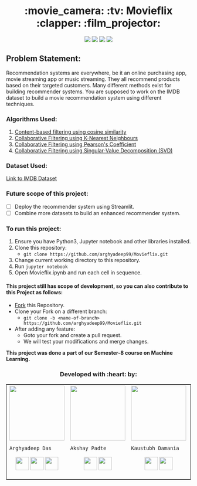 <h1 align="center">:movie_camera: :tv: Movieflix :clapper: :film_projector:</h1>

<div align="center">

[![](https://img.shields.io/badge/Made_with-Python3-red?style=for-the-badge&logo=python)](https://www.python.org/ "Python3")
[![](https://img.shields.io/badge/Made_with-sklearn-red?style=for-the-badge&logo=scikit-learn)](https://scikit-learn.org/ "Scikit-Learn")
[![](https://img.shields.io/badge/IDE-Jupyter_Notebook-red?style=for-the-badge&logo=jupyter)](https://www.jupyter.org/ "Jupyter IDE")
[![](https://img.shields.io/badge/Dataset-IMDB-red?style=for-the-badge&logo=imdb)](https://www.imdb.com/ "IMDB")

</div>

<h2>Problem Statement:</h2>

Recommendation systems are everywhere, be it an online purchasing app, movie streaming app or music streaming. They all recommend products based on their targeted customers. Many different methods exist for building recommender systems. You are supposed to work on the IMDB dataset to build a movie recommendation system using different techniques.


### Algorithms Used:

1. [Content-based filtering using cosine similarity](https://www.coursera.org/lecture/basic-recommender-systems/cosine-similarity-Uqf62)
2. [Collaborative Filtering using K-Nearest Neighbours](https://www.analyticsvidhya.com/blog/2020/08/recommendation-system-k-nearest-neighbors/)
3. [Collaborative Filtering using Pearson's Coefficient](https://ieeexplore.ieee.org/document/7270736)
4. [Collaborative Filtering using Singular-Value Decomposition (SVD)](https://www.cs.cmu.edu/~mgormley/courses/10601-s17/slides/lecture25-mf.pdf)

### Dataset Used: 

[Link to IMDB Dataset](https://drive.google.com/file/d/1Dn1BZD3YxgBQJSIjbfNnmCFlDW2jdQGD/view)

### Future scope of this project:

* [ ] Deploy the recommender system using Streamlit. 
* [ ] Combine more datasets to build an enhanced recommender system.

### To run this project:

1. Ensure you have Python3, Jupyter notebook and other libraries installed.
2. Clone this repository:
	* `git clone https://github.com/arghyadeep99/Movieflix.git`
2. Change current working directory to this repository. 
3. Run `jupyter notebook`
4. Open Movieflix.ipynb and run each cell in sequence.


#### This project still has scope of development, so you can also contribute to this Project as follows:
* [Fork](https://github.com/arghyadeep99/Movieflix) this Repository.
* Clone your Fork on a different branch:
	* `git clone -b <name-of-branch> https://github.com/arghyadeep99/Movieflix.git`
* After adding any feature:
	* Goto your fork and create a pull request.
	* We will test your modifications and merge changes.

<b> This project was done a part of our Semester-8 course on Machine Learning. </b>


<h3 align="center"><b>Developed with :heart: by: </b></h3>
	
<table style="border:1px solid black;margin-left:auto;margin-right:auto;">  
  <tr>
<td>
  <img src="https://avatars3.githubusercontent.com/u/33197180?s=150&v=4" width="150" height="150"/>
     
    Arghyadeep Das

<p align="center">
<a href = "https://github.com/arghyadeep99"><img src = "http://www.iconninja.com/files/241/825/211/round-collaboration-social-github-code-circle-network-icon.svg" width="36" height = "36"/></a>
<a href = "https://twitter.com/arghyadeepdas99"><img src = "https://www.shareicon.net/download/2016/07/06/107115_media.svg" width="36" height="36"/></a>
<a href = "https://www.linkedin.com/in/arghyadeep-das/"><img src = "http://www.iconninja.com/files/863/607/751/network-linkedin-social-connection-circular-circle-media-icon.svg" width="36" height="36"/></a>
</p>
</td>

<td>
  <img align='center' src="https://avatars.githubusercontent.com/u/38867671?v=4" width="150" height="150">
     
    Akshay Padte

<p align="center">
<a href = "https://github.com/akshay-99"><img src = "http://www.iconninja.com/files/241/825/211/round-collaboration-social-github-code-circle-network-icon.svg" width="36" height = "36"/></a>
<a href = "https://www.linkedin.com/in/akshay-padte/"><img src = "http://www.iconninja.com/files/863/607/751/network-linkedin-social-connection-circular-circle-media-icon.svg" width="36" height="36"/></a>
</p>

<td>
  <img align='center' src="https://avatars.githubusercontent.com/u/33577657?v=4" width="150" height="150">
     
    Kaustubh Damania

<p align="center">
<a href = "https://github.com/KaustubhDamania"><img src = "http://www.iconninja.com/files/241/825/211/round-collaboration-social-github-code-circle-network-icon.svg" width="36" height = "36"/></a>
<a href = "https://www.linkedin.com/in/kaustubh-damania/"><img src = "http://www.iconninja.com/files/863/607/751/network-linkedin-social-connection-circular-circle-media-icon.svg" width="36" height="36"/></a>
</p>

<td>
  <img align='center' src="https://avatars.githubusercontent.com/u/44298638?v=4" width="150" height="150">
     
    Mihir Gada

<p align="center">
<a href = "https://github.com/mihir2510"><img src = "http://www.iconninja.com/files/241/825/211/round-collaboration-social-github-code-circle-network-icon.svg" width="36" height = "36"/></a>
<a href = "https://www.linkedin.com/in/mihir2510/"><img src = "http://www.iconninja.com/files/863/607/751/network-linkedin-social-connection-circular-circle-media-icon.svg" width="36" height="36"/></a>
</p>

<td>
  <img align='center' src="https://avatars.githubusercontent.com/u/43734717?v=4" width="150" height="150">
     
    Girish Thatte

<p align="center">
<a href = "https://github.com/girishgr8"><img src = "http://www.iconninja.com/files/241/825/211/round-collaboration-social-github-code-circle-network-icon.svg" width="36" height = "36"/></a>
<a href = "https://www.linkedin.com/girish-thatte/"><img src = "http://www.iconninja.com/files/863/607/751/network-linkedin-social-connection-circular-circle-media-icon.svg" width="36" height="36"/></a>
</p>

<td>
  <img align='center' src="https://media-exp1.licdn.com/dms/image/C4E03AQEYplBItmchQA/profile-displayphoto-shrink_200_200/0/1599664470419?e=1624492800&v=beta&t=OwgsfpLpEqKEQYyKF3n7ais_snDz07mwpyTLn5oQfDE" width="150" height="150">
     
    Abdeali Arsiwala

<p align="center">
<a href = "https://github.com/abdeali88"><img src = "http://www.iconninja.com/files/241/825/211/round-collaboration-social-github-code-circle-network-icon.svg" width="36" height = "36"/></a>
<a href = "https://www.linkedin.com/in/abdeali-arsiwala-31378177/"><img src = "http://www.iconninja.com/files/863/607/751/network-linkedin-social-connection-circular-circle-media-icon.svg" width="36" height="36"/></a>
</p>
</td>

</tr>
</table>
